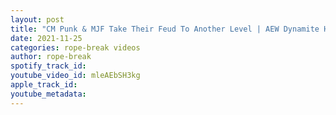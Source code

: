 ```yaml
---
layout: post
title: "CM Punk & MJF Take Their Feud To Another Level | AEW Dynamite Highlights"
date: 2021-11-25
categories: rope-break videos
author: rope-break
spotify_track_id: 
youtube_video_id: mleAEbSH3kg
apple_track_id: 
youtube_metadata: 
---
```

